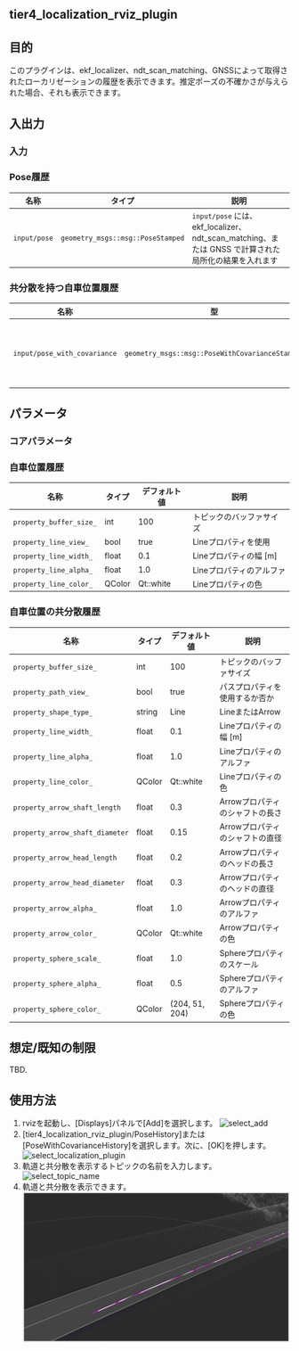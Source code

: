 ## tier4_localization_rviz_plugin

## 目的

このプラグインは、ekf_localizer、ndt_scan_matching、GNSSによって取得されたローカリゼーションの履歴を表示できます。推定ポーズの不確かさが与えられた場合、それも表示できます。

## 入出力

### 入力

### Pose履歴

| 名称         | タイプ                            | 説明                                                                                                |
| ------------ | --------------------------------- | --------------------------------------------------------------------------------------------------- |
| `input/pose` | `geometry_msgs::msg::PoseStamped` | `input/pose` には、ekf_localizer、ndt_scan_matching、または GNSS で計算された局所化の結果を入れます |

### 共分散を持つ自車位置履歴

| 名称                         | 型                                              | 説明                                                                                                                                 |
| ---------------------------- | ----------------------------------------------- | ------------------------------------------------------------------------------------------------------------------------------------ |
| `input/pose_with_covariance` | `geometry_msgs::msg::PoseWithCovarianceStamped` | `input/pose_with_covariance` には、ekf_localizer、ndt_scan_matching、GNSS によって計算された、ローカリゼーションの結果を配置します。 |

## パラメータ

### コアパラメータ

### 自車位置履歴

| 名称                    | タイプ | デフォルト値 | 説明                     |
| ----------------------- | ------ | ------------ | ------------------------ |
| `property_buffer_size_` | int    | 100          | トピックのバッファサイズ |
| `property_line_view_`   | bool   | true         | Lineプロパティを使用     |
| `property_line_width_`  | float  | 0.1          | Lineプロパティの幅 [m]   |
| `property_line_alpha_`  | float  | 1.0          | Lineプロパティのアルファ |
| `property_line_color_`  | QColor | Qt::white    | Lineプロパティの色       |

### 自車位置の共分散履歴

| 名称                            | タイプ | デフォルト値   | 説明                            |
| ------------------------------- | ------ | -------------- | ------------------------------- |
| `property_buffer_size_`         | int    | 100            | トピックのバッファサイズ        |
| `property_path_view_`           | bool   | true           | パスプロパティを使用するか否か  |
| `property_shape_type_`          | string | Line           | LineまたはArrow                 |
| `property_line_width_`          | float  | 0.1            | Lineプロパティの幅 [m]          |
| `property_line_alpha_`          | float  | 1.0            | Lineプロパティのアルファ        |
| `property_line_color_`          | QColor | Qt::white      | Lineプロパティの色              |
| `property_arrow_shaft_length`   | float  | 0.3            | Arrowプロパティのシャフトの長さ |
| `property_arrow_shaft_diameter` | float  | 0.15           | Arrowプロパティのシャフトの直径 |
| `property_arrow_head_length`    | float  | 0.2            | Arrowプロパティのヘッドの長さ   |
| `property_arrow_head_diameter`  | float  | 0.3            | Arrowプロパティのヘッドの直径   |
| `property_arrow_alpha_`         | float  | 1.0            | Arrowプロパティのアルファ       |
| `property_arrow_color_`         | QColor | Qt::white      | Arrowプロパティの色             |
| `property_sphere_scale_`        | float  | 1.0            | Sphereプロパティのスケール      |
| `property_sphere_alpha_`        | float  | 0.5            | Sphereプロパティのアルファ      |
| `property_sphere_color_`        | QColor | (204, 51, 204) | Sphereプロパティの色            |

## 想定/既知の制限

TBD.

## 使用方法

1. rvizを起動し、[Displays]パネルで[Add]を選択します。
   ![select_add](./images/select_add.png)
2. [tier4_localization_rviz_plugin/PoseHistory]または[PoseWithCovarianceHistory]を選択します。次に、[OK]を押します。
   ![select_localization_plugin](./images/select_localization_plugin.png)
3. 軌道と共分散を表示するトピックの名前を入力します。
   ![select_topic_name](./images/select_topic_name.png)
4. 軌道と共分散を表示できます。
   ![ex_pose_with_covariance_history](./images/ex_pose_with_covariance_history.png)

